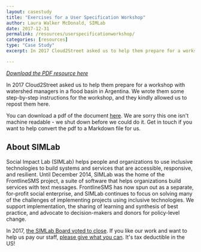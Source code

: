 ```yaml
---
layout: casestudy
title: "Exercises for a User Specification Workshop"
author: Laura Walker McDonald, SIMLab
date: 2017-12-31
permalink: /resources/userspecificationworkshop/
categories: [resources]
type: "Case Study"
excerpt: In 2017 Cloud2Street asked us to help them prepare for a workshop with watershed managers in a flood basin in Argentina. We wrote them some step-by-step instructions for the workshop, and they kindly allowed us to repost them here.

---
```

_[Download the PDF resource here](http://simlab.org/files/SIMLab_User_specification_exercises.pdf)_

In 2017 Cloud2Street asked us to help them prepare for a workshop with watershed managers in a flood basin in Argentina. We wrote them some step-by-step instructions for the workshop, and they kindly allowed us to repost them here.

You can download a pdf of the document [here](http://simlab.org/files/SIMLab_User_specification_exercises.pdf). We are sorry this one isn't machine readable - we shut down before we could do it. Get in touch if you want to help convert the pdf to a Markdown file for us.

## About SIMLab
Social Impact Lab (SIMLab) helps people and organizations to use inclusive technologies to build systems and services that are accessible, responsive, and resilient. Until December 2014, SIMLab was the home of the FrontlineSMS project, a suite of software that helps organizations build services with text messages. FrontlineSMS has now spun out as a separate, for-profit social enterprise, and SIMLab continues to focus on solving many of the challenges of implementing projects using inclusive technologies. We support implementation, the sharing of learning and synthesis of best practice, and advocate to decision-makers and donors for policy-level change.

In 2017, [the SIMLab Board voted to close](http://www.simlab.org/blog/2017/09/06/simlab-is-closing). If you like our work and want to help us pay our staff, [please give what you can](https://www.paypal.me/simlab/35). It's tax deductible in the US!
